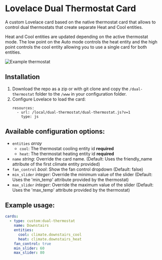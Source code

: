 # Lovelace Dual Thermostat Card

A custom Lovelace card based on the native thermostat card that allows to control dual thermostats that create separate Heat and Cool entities.

Heat and Cool entities are updated depending on the active thermostat mode. The low point on the Auto mode controls the heat entity and the high point controls the cool entity allowing you to use a single card for both entities.

![Example thermostat](https://github.com/enriqg9/dual-thermostat/raw/master/dual-thermostat.png)

## Installation

1. Download the repo as a zip or with git clone and copy the `/dual-thermostat` folder to the `/www` in your configuration folder.
2. Configure Lovelace to load the card:
    ```
    resources:
      - url: /local/dual-thermostat/dual-thermostat.js?v=1
        type: js
    ```

## Available configuration options:

* `entities` *array*
	* `cool`: The thermostat cooling entity id **required**
	* `heat`: The thermostat heating entity id **required**
* `name` *string*: Override the card name. (Default: Uses the friendly_name attribute of the first climate entity provided)
* `fan_control` *bool*: Show the fan control dropdown (Default: false)
* `min_slider` *integer*: Override the minimum value of the slider (Default: Uses the 'min_temp' attribute provided by the thermostat)
* `max_slider` *integer*: Override the maximum value of the slider (Default: Uses the 'max_temp' attribute provided by the thermostat)

## Example usage:

```yaml
cards:
  - type: custom:dual-thermostat
    name: Downstairs
    entities:
      cool: climate.downstairs_cool
      heat: climate.downstairs_heat
    fan_control: true
    min_slider: 60
    max_slider: 80
```
